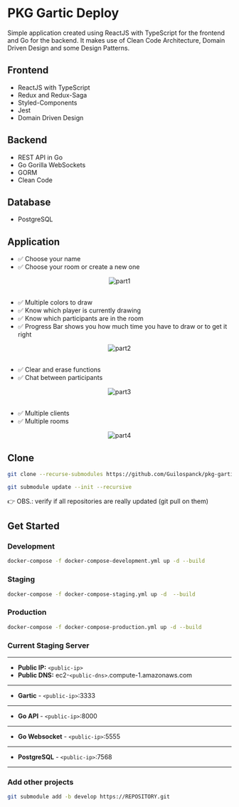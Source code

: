 # PKG Gartic Deploy
Simple application created using ReactJS with TypeScript for the frontend and Go for the backend. It makes use of Clean Code Architecture, Domain Driven Design and some Design Patterns.

## Frontend
- ReactJS with TypeScript
- Redux and Redux-Saga
- Styled-Components
- Jest
- Domain Driven Design

## Backend
- REST API in Go
- Go Gorilla WebSockets
- GORM
- Clean Code

## Database
- PostgreSQL

## Application
- ✅ Choose your name
- ✅ Choose your room or create a new one

<div align="center">
<img align="center" alt="part1" src="https://user-images.githubusercontent.com/22435398/144692015-873f8782-8039-4ef0-9f22-fa378e19f434.gif" style="max-width: 100%;">
</div>
<br>

- ✅ Multiple colors to draw
- ✅ Know which player is currently drawing
- ✅ Know which participants are in the room
- ✅ Progress Bar shows you how much time you have to draw or to get it right

<div align="center">
<img align="center" alt="part2" src="https://user-images.githubusercontent.com/22435398/144692178-5b3f711d-84b5-4e86-a60b-b129d1724395.gif" style="max-width: 100%;">
</div>
<br>

- ✅ Clear and erase functions
- ✅ Chat between participants

<div align="center">
<img align="center" alt="part3" src="https://user-images.githubusercontent.com/22435398/144692253-8b759e6e-6441-4b1c-8c21-5f0d2e214774.gif" style="max-width: 100%;">
</div>
<br>

- ✅ Multiple clients
- ✅ Multiple rooms

<div align="center">
<img align="center" alt="part4" src="https://user-images.githubusercontent.com/22435398/144692340-570641ac-8ac5-4bd4-ac58-eb1fb99a08cc.gif" style="max-width: 100%;">
</div>

## Clone

```bash
git clone --recurse-submodules https://github.com/Guilospanck/pkg-gartic-deploy.git

git submodule update --init --recursive
```
👉 OBS.: verify if all repositories are really updated (git pull on them)

## Get Started

### Development
```bash
docker-compose -f docker-compose-development.yml up -d --build
```

### Staging
```bash
docker-compose -f docker-compose-staging.yml up -d  --build
```

### Production
```bash
docker-compose -f docker-compose-production.yml up -d --build
```

### Current Staging Server
---
- **Public IP:** ```<public-ip>```
- **Public DNS:** ec2-```<public-dns>```.compute-1.amazonaws.com
---
- **Gartic**                    - ```<public-ip>```:3333
---
- **Go API**                    - ```<public-ip>```:8000
---
- **Go Websocket**              - ```<public-ip>```:5555
---
- **PostgreSQL**                - ```<public-ip>```:7568
---

### Add other projects
```bash
git submodule add -b develop https://REPOSITORY.git 
```
